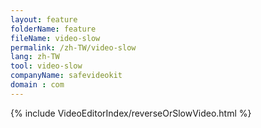 ```yaml
---
layout: feature
folderName: feature
fileName: video-slow
permalink: /zh-TW/video-slow
lang: zh-TW
tool: video-slow
companyName: safevideokit
domain : com
---
```


{% include VideoEditorIndex/reverseOrSlowVideo.html %}

   